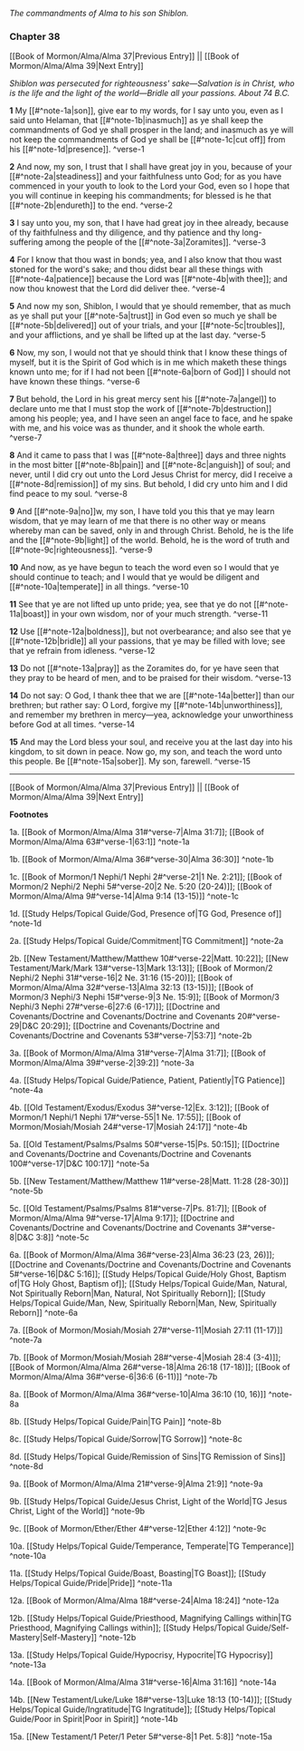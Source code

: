 *The commandments of Alma to his son Shiblon.*

### Chapter 38

[[Book of Mormon/Alma/Alma 37|Previous Entry]]  ||  [[Book of Mormon/Alma/Alma 39|Next Entry]]

*Shiblon was persecuted for righteousness' sake—Salvation is in Christ, who is the life and the light of the world—Bridle all your passions. About 74 B.C.*

**1**    My [[#^note-1a|son]], give ear to my words, for I say unto you, even as I said unto Helaman, that [[#^note-1b|inasmuch]] as ye shall keep the commandments of God ye shall prosper in the land; and inasmuch as ye will not keep the commandments of God ye shall be [[#^note-1c|cut off]] from his [[#^note-1d|presence]]. ^verse-1

**2**  And now, my son, I trust that I shall have great joy in you, because of your [[#^note-2a|steadiness]] and your faithfulness unto God; for as you have commenced in your youth to look to the Lord your God, even so I hope that you will continue in keeping his commandments; for blessed is he that [[#^note-2b|endureth]] to the end. ^verse-2

**3**  I say unto you, my son, that I have had great joy in thee already, because of thy faithfulness and thy diligence, and thy patience and thy long-suffering among the people of the [[#^note-3a|Zoramites]]. ^verse-3

**4**  For I know that thou wast in bonds; yea, and I also know that thou wast stoned for the word's sake; and thou didst bear all these things with [[#^note-4a|patience]] because the Lord was [[#^note-4b|with thee]]; and now thou knowest that the Lord did deliver thee. ^verse-4

**5**  And now my son, Shiblon, I would that ye should remember, that as much as ye shall put your [[#^note-5a|trust]] in God even so much ye shall be [[#^note-5b|delivered]] out of your trials, and your [[#^note-5c|troubles]], and your afflictions, and ye shall be lifted up at the last day. ^verse-5

**6**  Now, my son, I would not that ye should think that I know these things of myself, but it is the Spirit of God which is in me which maketh these things known unto me; for if I had not been [[#^note-6a|born of God]] I should not have known these things. ^verse-6

**7**  But behold, the Lord in his great mercy sent his [[#^note-7a|angel]] to declare unto me that I must stop the work of [[#^note-7b|destruction]] among his people; yea, and I have seen an angel face to face, and he spake with me, and his voice was as thunder, and it shook the whole earth. ^verse-7

**8**  And it came to pass that I was [[#^note-8a|three]] days and three nights in the most bitter [[#^note-8b|pain]] and [[#^note-8c|anguish]] of soul; and never, until I did cry out unto the Lord Jesus Christ for mercy, did I receive a [[#^note-8d|remission]] of my sins. But behold, I did cry unto him and I did find peace to my soul. ^verse-8

**9**  And [[#^note-9a|no]]w, my son, I have told you this that ye may learn wisdom, that ye may learn of me that there is no other way or means whereby man can be saved, only in and through Christ. Behold, he is the life and the [[#^note-9b|light]] of the world. Behold, he is the word of truth and [[#^note-9c|righteousness]]. ^verse-9

**10**  And now, as ye have begun to teach the word even so I would that ye should continue to teach; and I would that ye would be diligent and [[#^note-10a|temperate]] in all things. ^verse-10

**11**  See that ye are not lifted up unto pride; yea, see that ye do not [[#^note-11a|boast]] in your own wisdom, nor of your much strength. ^verse-11

**12**  Use [[#^note-12a|boldness]], but not overbearance; and also see that ye [[#^note-12b|bridle]] all your passions, that ye may be filled with love; see that ye refrain from idleness. ^verse-12

**13**  Do not [[#^note-13a|pray]] as the Zoramites do, for ye have seen that they pray to be heard of men, and to be praised for their wisdom. ^verse-13

**14**  Do not say: O God, I thank thee that we are [[#^note-14a|better]] than our brethren; but rather say: O Lord, forgive my [[#^note-14b|unworthiness]], and remember my brethren in mercy—yea, acknowledge your unworthiness before God at all times. ^verse-14

**15**  And may the Lord bless your soul, and receive you at the last day into his kingdom, to sit down in peace. Now go, my son, and teach the word unto this people. Be [[#^note-15a|sober]]. My son, farewell. ^verse-15


---
[[Book of Mormon/Alma/Alma 37|Previous Entry]]  ||  [[Book of Mormon/Alma/Alma 39|Next Entry]]


**Footnotes**


1a. [[Book of Mormon/Alma/Alma 31#^verse-7|Alma 31:7]]; [[Book of Mormon/Alma/Alma 63#^verse-1|63:1]] ^note-1a

1b. [[Book of Mormon/Alma/Alma 36#^verse-30|Alma 36:30]] ^note-1b

1c. [[Book of Mormon/1 Nephi/1 Nephi 2#^verse-21|1 Ne. 2:21]]; [[Book of Mormon/2 Nephi/2 Nephi 5#^verse-20|2 Ne. 5:20 (20-24)]]; [[Book of Mormon/Alma/Alma 9#^verse-14|Alma 9:14 (13-15)]] ^note-1c

1d. [[Study Helps/Topical Guide/God, Presence of|TG God, Presence of]] ^note-1d

2a. [[Study Helps/Topical Guide/Commitment|TG Commitment]] ^note-2a

2b. [[New Testament/Matthew/Matthew 10#^verse-22|Matt. 10:22]]; [[New Testament/Mark/Mark 13#^verse-13|Mark 13:13]]; [[Book of Mormon/2 Nephi/2 Nephi 31#^verse-16|2 Ne. 31:16 (15-20)]]; [[Book of Mormon/Alma/Alma 32#^verse-13|Alma 32:13 (13-15)]]; [[Book of Mormon/3 Nephi/3 Nephi 15#^verse-9|3 Ne. 15:9]]; [[Book of Mormon/3 Nephi/3 Nephi 27#^verse-6|27:6 (6-17)]]; [[Doctrine and Covenants/Doctrine and Covenants/Doctrine and Covenants 20#^verse-29|D&C 20:29]]; [[Doctrine and Covenants/Doctrine and Covenants/Doctrine and Covenants 53#^verse-7|53:7]] ^note-2b

3a. [[Book of Mormon/Alma/Alma 31#^verse-7|Alma 31:7]]; [[Book of Mormon/Alma/Alma 39#^verse-2|39:2]] ^note-3a

4a. [[Study Helps/Topical Guide/Patience, Patient, Patiently|TG Patience]] ^note-4a

4b. [[Old Testament/Exodus/Exodus 3#^verse-12|Ex. 3:12]]; [[Book of Mormon/1 Nephi/1 Nephi 17#^verse-55|1 Ne. 17:55]]; [[Book of Mormon/Mosiah/Mosiah 24#^verse-17|Mosiah 24:17]] ^note-4b

5a. [[Old Testament/Psalms/Psalms 50#^verse-15|Ps. 50:15]]; [[Doctrine and Covenants/Doctrine and Covenants/Doctrine and Covenants 100#^verse-17|D&C 100:17]] ^note-5a

5b. [[New Testament/Matthew/Matthew 11#^verse-28|Matt. 11:28 (28-30)]] ^note-5b

5c. [[Old Testament/Psalms/Psalms 81#^verse-7|Ps. 81:7]]; [[Book of Mormon/Alma/Alma 9#^verse-17|Alma 9:17]]; [[Doctrine and Covenants/Doctrine and Covenants/Doctrine and Covenants 3#^verse-8|D&C 3:8]] ^note-5c

6a. [[Book of Mormon/Alma/Alma 36#^verse-23|Alma 36:23 (23, 26)]]; [[Doctrine and Covenants/Doctrine and Covenants/Doctrine and Covenants 5#^verse-16|D&C 5:16]]; [[Study Helps/Topical Guide/Holy Ghost, Baptism of|TG Holy Ghost, Baptism of]]; [[Study Helps/Topical Guide/Man, Natural, Not Spiritually Reborn|Man, Natural, Not Spiritually Reborn]]; [[Study Helps/Topical Guide/Man, New, Spiritually Reborn|Man, New, Spiritually Reborn]] ^note-6a

7a. [[Book of Mormon/Mosiah/Mosiah 27#^verse-11|Mosiah 27:11 (11-17)]] ^note-7a

7b. [[Book of Mormon/Mosiah/Mosiah 28#^verse-4|Mosiah 28:4 (3-4)]]; [[Book of Mormon/Alma/Alma 26#^verse-18|Alma 26:18 (17-18)]]; [[Book of Mormon/Alma/Alma 36#^verse-6|36:6 (6-11)]] ^note-7b

8a. [[Book of Mormon/Alma/Alma 36#^verse-10|Alma 36:10 (10, 16)]] ^note-8a

8b. [[Study Helps/Topical Guide/Pain|TG Pain]] ^note-8b

8c. [[Study Helps/Topical Guide/Sorrow|TG Sorrow]] ^note-8c

8d. [[Study Helps/Topical Guide/Remission of Sins|TG Remission of Sins]] ^note-8d

9a. [[Book of Mormon/Alma/Alma 21#^verse-9|Alma 21:9]] ^note-9a

9b. [[Study Helps/Topical Guide/Jesus Christ, Light of the World|TG Jesus Christ, Light of the World]] ^note-9b

9c. [[Book of Mormon/Ether/Ether 4#^verse-12|Ether 4:12]] ^note-9c

10a. [[Study Helps/Topical Guide/Temperance, Temperate|TG Temperance]] ^note-10a

11a. [[Study Helps/Topical Guide/Boast, Boasting|TG Boast]]; [[Study Helps/Topical Guide/Pride|Pride]] ^note-11a

12a. [[Book of Mormon/Alma/Alma 18#^verse-24|Alma 18:24]] ^note-12a

12b. [[Study Helps/Topical Guide/Priesthood, Magnifying Callings within|TG Priesthood, Magnifying Callings within]]; [[Study Helps/Topical Guide/Self-Mastery|Self-Mastery]] ^note-12b

13a. [[Study Helps/Topical Guide/Hypocrisy, Hypocrite|TG Hypocrisy]] ^note-13a

14a. [[Book of Mormon/Alma/Alma 31#^verse-16|Alma 31:16]] ^note-14a

14b. [[New Testament/Luke/Luke 18#^verse-13|Luke 18:13 (10-14)]]; [[Study Helps/Topical Guide/Ingratitude|TG Ingratitude]]; [[Study Helps/Topical Guide/Poor in Spirit|Poor in Spirit]] ^note-14b

15a. [[New Testament/1 Peter/1 Peter 5#^verse-8|1 Pet. 5:8]] ^note-15a